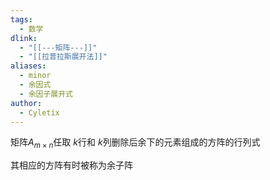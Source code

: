 ```yaml
---
tags:
  - 数学
dlink:
  - "[[---矩阵---]]"
  - "[[拉普拉斯展开法]]"
aliases:
  - minor
  - 余因式
  - 余因子展开式
author:
  - Cyletix
---
```

矩阵$A_{m×n}$任取 $k$行和 $k$列删除后余下的元素组成的方阵的行列式

其相应的方阵有时被称为余子阵